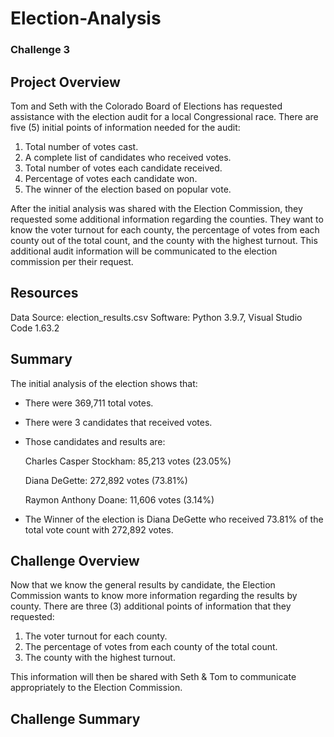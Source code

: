 # Election-Analysis
### Challenge 3

## Project Overview
Tom and Seth with the Colorado Board of Elections has requested assistance with the election audit for a local Congressional race. There are five (5) initial points of information needed for the audit:
1. Total number of votes cast.
2. A complete list of candidates who received votes.
3. Total number of votes each candidate received.
4. Percentage of votes each candidate won.
5. The winner of the election based on popular vote.

After the initial analysis was shared with the Election Commission, they requested some additional information regarding the counties. They want to know the voter turnout for each county, the percentage of votes from each county out of the total count, and the county with the highest turnout. This additional audit information will be communicated to the election commission per their request. 
## Resources
Data Source: election_results.csv
Software: Python 3.9.7, Visual Studio Code 1.63.2
## Summary
The initial analysis of the election shows that:
* There were 369,711 total votes.
* There were 3 candidates that received votes.
* Those candidates and results are:

   Charles Casper Stockham: 85,213 votes (23.05%)
   
   Diana DeGette: 272,892 votes (73.81%)
   
   Raymon Anthony Doane: 11,606 votes (3.14%)
* The Winner of the election is Diana DeGette who received 73.81% of the total vote count with 272,892 votes.
## Challenge Overview
Now that we know the general results by candidate, the Election Commission wants to know more information regarding the results by county. There are three (3) additional points of information that they requested:
1. The voter turnout for each county.
2. The percentage of votes from each county of the total count.
3. The county with the highest turnout.

This information will then be shared with Seth & Tom to communicate appropriately to the Election Commission.
## Challenge Summary
